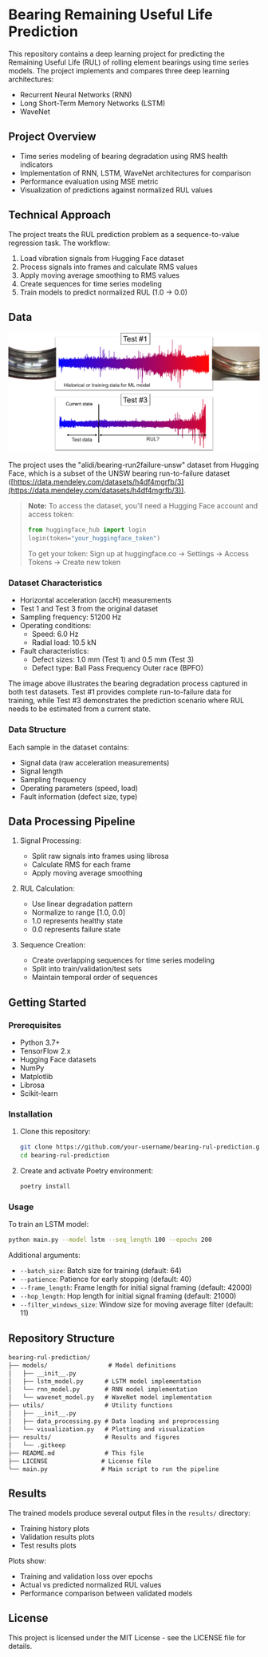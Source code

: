 # Bearing Remaining Useful Life Prediction

This repository contains a deep learning project for predicting the Remaining Useful Life (RUL) of rolling element bearings using time series models. The project implements and compares three deep learning architectures:
- Recurrent Neural Networks (RNN)
- Long Short-Term Memory Networks (LSTM)
- WaveNet

## Project Overview

- Time series modeling of bearing degradation using RMS health indicators
- Implementation of RNN, LSTM, WaveNet architectures for comparison
- Performance evaluation using MSE metric
- Visualization of predictions against normalized RUL values

## Technical Approach

The project treats the RUL prediction problem as a sequence-to-value regression task. The workflow:
1. Load vibration signals from Hugging Face dataset
2. Process signals into frames and calculate RMS values
3. Apply moving average smoothing to RMS values
4. Create sequences for time series modeling
5. Train models to predict normalized RUL (1.0 -> 0.0)


## Data

![Degradation Process](degradation_process.png)

The project uses the "alidi/bearing-run2failure-unsw" dataset from Hugging Face, which is a subset of the UNSW bearing run-to-failure dataset ([https://data.mendeley.com/datasets/h4df4mgrfb/3](https://data.mendeley.com/datasets/h4df4mgrfb/3)).

> **Note:** To access the dataset, you'll need a Hugging Face account and access token:
> ```python
> from huggingface_hub import login
> login(token="your_huggingface_token")
> ```
> To get your token: Sign up at huggingface.co → Settings → Access Tokens → Create new token

### Dataset Characteristics
- Horizontal acceleration (accH) measurements
- Test 1 and Test 3 from the original dataset
- Sampling frequency: 51200 Hz
- Operating conditions:
  - Speed: 6.0 Hz
  - Radial load: 10.5 kN
- Fault characteristics:
  - Defect sizes: 1.0 mm (Test 1) and 0.5 mm (Test 3)
  - Defect type: Ball Pass Frequency Outer race (BPFO)

The image above illustrates the bearing degradation process captured in both test datasets. Test #1 provides complete run-to-failure data for training, while Test #3 demonstrates the prediction scenario where RUL needs to be estimated from a current state.

### Data Structure
Each sample in the dataset contains:
- Signal data (raw acceleration measurements)
- Signal length
- Sampling frequency
- Operating parameters (speed, load)
- Fault information (defect size, type)

## Data Processing Pipeline

1. Signal Processing:
   - Split raw signals into frames using librosa
   - Calculate RMS for each frame
   - Apply moving average smoothing

2. RUL Calculation:
   - Use linear degradation pattern
   - Normalize to range [1.0, 0.0]
   - 1.0 represents healthy state
   - 0.0 represents failure state

3. Sequence Creation:
   - Create overlapping sequences for time series modeling
   - Split into train/validation/test sets
   - Maintain temporal order of sequences



## Getting Started

### Prerequisites
- Python 3.7+
- TensorFlow 2.x
- Hugging Face datasets
- NumPy
- Matplotlib
- Librosa
- Scikit-learn

### Installation

1. Clone this repository:
   ```bash
   git clone https://github.com/your-username/bearing-rul-prediction.git
   cd bearing-rul-prediction
   ```

2. Create and activate Poetry environment:
   ```bash
   poetry install
   ```

### Usage

To train an LSTM model:
```bash
python main.py --model lstm --seq_length 100 --epochs 200
```


Additional arguments:
- `--batch_size`: Batch size for training (default: 64)
- `--patience`: Patience for early stopping (default: 40)
- `--frame_length`: Frame length for initial signal framing (default: 42000)
- `--hop_length`: Hop length for initial signal framing (default: 21000)
- `--filter_windows_size`: Window size for moving average filter (default: 11)


## Repository Structure

```
bearing-rul-prediction/
├── models/                 # Model definitions
│   ├── __init__.py
│   ├── lstm_model.py      # LSTM model implementation
│   └── rnn_model.py       # RNN model implementation
│   └── wavenet_model.py   # WaveNet model implementation  
├── utils/                 # Utility functions
│   ├── __init__.py
│   ├── data_processing.py # Data loading and preprocessing
│   └── visualization.py   # Plotting and visualization
├── results/               # Results and figures
│   └── .gitkeep
├── README.md              # This file
├── LICENSE               # License file
└── main.py               # Main script to run the pipeline
```

## Results

The trained models produce several output files in the `results/` directory:
- Training history plots
- Validation results plots
- Test results plots

Plots show:
- Training and validation loss over epochs
- Actual vs predicted normalized RUL values
- Performance comparison between validated models

## License

This project is licensed under the MIT License - see the LICENSE file for details.
